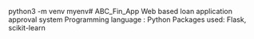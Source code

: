python3 -m venv myenv# ABC_Fin_App
Web based loan application approval system
Programming language : Python
Packages used: Flask, scikit-learn